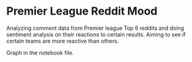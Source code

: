 # Premier League Reddit Mood
Analyzing comment data from Premier league Top 6 reddits and doing sentiment analysis on their reactions to certain results. Aiming to see if certain teams are more reactive than others.

Graph in the notebook file.
